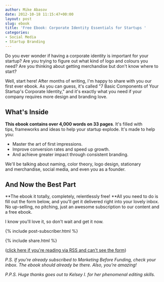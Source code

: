 ```yaml
---
author: Mike Abasov
date: 2012-10-18 11:15:47+00:00
layout: post
slug: ebook
title: 'Free Ebook: Corporate Identity Essentials for Startups '
categories:
- Social Media
- Startup Branding
---
```


Do you ever wonder if having a corporate identity is important for your startup? Are you trying to figure out what kind of logo and colours you need? Are you thinking about getting merchandise but don't know where to start?

Well, start here! After months of writing, I'm happy to share with you our first ever ebook. As you can guess, it's called "7 Basic Components of Your Startup's Corporate Identity," and it's exactly what you need if your company requires more design and branding love.

<!-- more -->

## What's Inside

**This ebook contains over 4,000 words on 33 pages**. It's filled with tips, frameworks and ideas to help your startup explode. It's made to help you:

  * Master the art of first impressions.
  * Improve conversion rates and speed up growth.
  * And achieve greater impact through consistent branding.


We'll be talking about naming, color theory, logo design, stationary and merchandise, social media, and even you as a founder.


## And Now the Best Part

**The ebook it totally, completely, relentlessly free! **All you need to do is fill out the form below, and you'll get it delivered right into your lovely inbox. No up-selling, no pitching, just an awesome subscription to our content and a free ebook.

I know you'll love it, so don't wait and get it now.


{% include post-subscriber.html %}

{% include share.html %}

([click here if you're reading via RSS and can't see the form](/2012/10/18/ebook/))

_P.S. If you're already subscribed to Marketing Before Funding, check your inbox. The ebook should already be there. Also, you're amazing!_

_P.P.S. Huge thanks goes out to Kelsey I. for her phenomenal editing skills._
